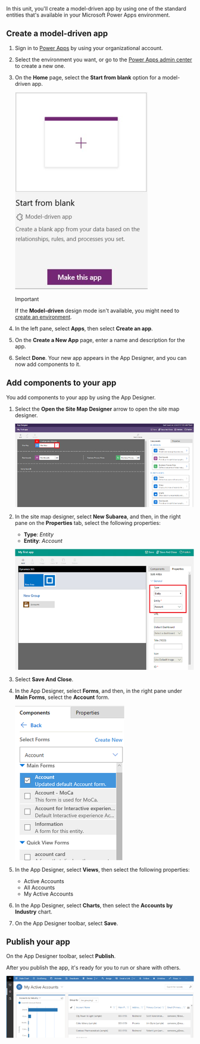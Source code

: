 In this unit, you'll create a model-driven app by using one of the standard entities that's available in your Microsoft Power Apps environment.

## Create a model-driven app

1. Sign in to [Power Apps](https://web.powerapps.com/) by using your organizational account.
1. Select the environment you want, or go to the [Power Apps admin center](https://admin.powerapps.com/) to create a new one.
1. On the **Home** page, select the **Start from blank** option for a model-driven app.  

    ![Model-driven](../media/choose-design-mode.png)

    > [!IMPORTANT]
    > If the **Model-driven** design mode isn't available, you might need to [create an environment](https://docs.microsoft.com/powerapps/administrator/create-environment).

1. In the left pane, select **Apps**, then select **Create an app**.
1. On the **Create a New App** page, enter a name and description for the app.
1. Select **Done**. Your new app appears in the App Designer, and you can now add components to it.

## Add components to your app
You add components to your app by using the App Designer.

1. Select the **Open the Site Map Designer** arrow to open the site map designer.

    ![Create a new site map](../media/new-sitemap.png)

2. In the site map designer, select **New Subarea**, and then, in the right pane on the **Properties** tab, select the following properties:

    - **Type**: *Entity*
    - **Entity**: *Account*

    ![Add components to the site map](../media/sitemap.png)

3. Select **Save And Close**.
4. In the App Designer, select **Forms**, and then, in the right pane under **Main Forms**, select the **Account** form.

    ![Account main form](../media/main-form.png)

5. In the App Designer, select **Views**, then select the following properties:

    - Active Accounts
    - All Accounts
    - My Active Accounts

6. In the App Designer, select **Charts**, then select the **Accounts by Industry** chart.
7. On the App Designer toolbar, select **Save**.

<!-- ##  Validate your app
This step checks for component dependencies that are required for the app to work, but haven't yet been added to the app. 

1. On the app designer canvas, select the component that indicates a dependency, such as the **Forms** component. Then, on the right-pane select the **Required** tab, expand **Entity Dependencies** and then select all required dependencies. 

    ![Add dependencies](../media/build-first-model-driven-app/resolve-dependencies.png)

2. Select **Add Dependencies**.
3. On the app designer toolbar, select **Save**.  -->

## Publish your app
On the App Designer toolbar, select **Publish**.

After you publish the app, it's ready for you to run or share with others.

![Simple account entity app](../media/accounts-quickstart-app.png)
